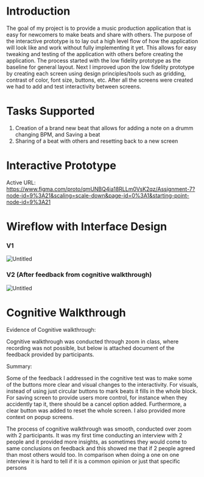 # Introduction
The goal of my project is to provide a music production application that is easy for newcomers to make beats and share with others. The purpose of the interactive prototype is to lay out a high level flow of how the application will look like and work without fully implementing it yet. This allows for easy tweaking and testing of the application with others before creating the application. The process started with the low fidelity prototype as the baseline for general layout. Next I improved upon the low fidelity prototype by creating each screen using design principles/tools such as gridding, contrast of color, font size, buttons, etc. After all the screens were created we had to add and test interactivity between screens.

# Tasks Supported

1. Creation of a brand new beat that allows for adding a note on a drumm changing BPM, and Saving a beat
2. Sharing of a beat with others and resetting back to a new screen

# Interactive Prototype

Active URL: https://www.figma.com/proto/qmUNBQ4ia18RLLm0VsK2qz/Assignment-7?node-id=9%3A21&scaling=scale-down&page-id=0%3A1&starting-point-node-id=9%3A21

# Wireflow with Interface Design

### V1

![Untitled](https://s3-us-west-2.amazonaws.com/secure.notion-static.com/ea5bc46e-ca4e-4b30-b574-67d1316e29d0/Untitled.png)

### V2 (After feedback from cognitive walkthrough)

![Untitled](https://s3-us-west-2.amazonaws.com/secure.notion-static.com/a69aa906-a133-4ad4-b9b0-395fef0f7549/Untitled.png)

# Cognitive Walkthrough

Evidence of Cognitive walkthrough:

Cognitive walkthrough was conducted through zoom in class, where recording was not possible, but below is attached document of the feedback provided by participants.

Summary:

Some of the feedback I addressed in the cognitive test was to make some of the buttons more clear and visual changes to the interactivity. For visuals, instead of using just circular buttons to mark beats it fills in the whole block. For saving screen to provide users more control, for instance when they accidently tap it, there should be a cancel option added. Furthermore, a clear button was added to reset the whole screen. I also provided more context on popup screens. 

The process of cognitive walkthrough was smooth, conducted over zoom with 2 participants. It was my first time conducting an interview with 2 people and it provided more insights, as sometimes they would come to same conclusions on feedback and this showed me that if 2 people agreed than most others would too. In comparison when doing a one on one interview it is hard to tell if it is a common opinion or just that specific persons
